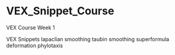 # VEX_Snippet_Course
VEX Course Week 1 

VEX Snippets
lapaclian smoothing 
taubin smoothing
superformula
deformation
phylotaxis

